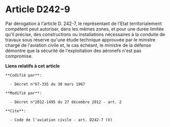 # Article D242-9

Par dérogation à l'article D. 242-7, le représentant de l'Etat territorialement compétent peut autoriser, dans les mêmes
zones, et pour une durée limitée qu'il précise, des constructions ou installations nécessaires à la conduite de travaux sous
réserve qu'une étude technique approuvée par le ministre chargé de l'aviation civile et, le cas échéant, le ministre de la
défense démontre que la sécurité de l'exploitation des aéronefs n'est pas compromise.

**Liens relatifs à cet article**

	**Codifié par**:

	  - Décret n°67-335 du 30 mars 1967

	**Modifié par**:

	  - Décret n°2012-1495 du 27 décembre 2012 - art. 2

	**Cite**:

	  - Code de l'aviation civile - art. D242-7 (V)
